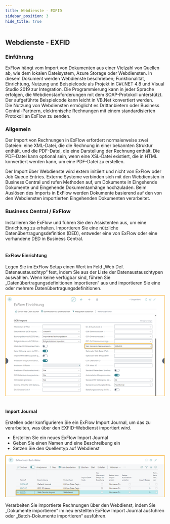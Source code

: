 ```yaml
---
title: Webdienste - EXFID
sidebar_position: 3
hide_title: true
---
```

## Webdienste - EXFID

### Einführung
ExFlow hängt vom Import von Dokumenten aus einer Vielzahl von Quellen ab, wie dem lokalen Dateisystem, Azure Storage oder Webdiensten. In diesem Dokument werden Webdienste beschrieben; Funktionalität, Einrichtung, Nutzung und Beispielcode als Projekt in C#/.NET 4.8 und Visual Studio 2019 zur Integration. Die Programmierung kann in jeder Sprache erfolgen, die Webdienstanforderungen mit dem SOAP-Protokoll unterstützt. Der aufgeführte Beispielcode kann leicht in VB.Net konvertiert werden.<br/>
Die Nutzung von Webdiensten ermöglicht es Drittanbietern oder Business Central-Partnern, elektronische Rechnungen mit einem standardisierten Protokoll an ExFlow zu senden.

### Allgemein
Der Import von Rechnungen in ExFlow erfordert normalerweise zwei Dateien: eine XML-Datei, die die Rechnung in einer bekannten Struktur enthält, und die PDF-Datei, die eine Darstellung der Rechnung enthält. Die PDF-Datei kann optional sein, wenn eine XSL-Datei existiert, die in HTML konvertiert werden kann, um eine PDF-Datei zu erstellen.

Der Import über Webdienste wird extern initiiert und nicht von ExFlow oder Job Queue Entries. Externe Systeme verbinden sich mit den Webdiensten in Business Central und rufen Methoden auf, um Dokumente in Eingehende Dokumente und Eingehende Dokumentanhänge hochzuladen. Beim Auslösen des Imports in ExFlow werden Dokumente basierend auf den von den Webdiensten importierten Eingehenden Dokumenten verarbeitet.

### Business Central / ExFlow
Installieren Sie ExFlow und führen Sie den Assistenten aus, um eine Einrichtung zu erhalten. Importieren Sie eine nützliche Datenübertragungsdefinition (DED), entweder eine von ExFlow oder eine vorhandene DED in Business Central.<br/><br/>

#### ExFlow Einrichtung
Legen Sie im ExFlow Setup einen Wert im Feld „Web Def. Datenaustauschtyp“ fest, indem Sie aus der Liste der Datenaustauschtypen auswählen. Wenn keine verfügbar sind, führen Sie „Datenübertragungsdefinitionen importieren“ aus und importieren Sie eine oder mehrere Datenübertragungsdefinitionen.

![ExFlow Setup OCR Import](../../images/exflow-setup-ocr-import-002.png)<br/><br/>

#### Import Journal
Erstellen oder konfigurieren Sie ein ExFlow Import Journal, um das zu verarbeiten, was über den EXFID-Webdienst importiert wird.
* Erstellen Sie ein neues ExFlow Import Journal
* Geben Sie einen Namen und eine Beschreibung ein
* Setzen Sie den Quellentyp auf Webdienst

![ExFlow Import Journals](../../images/import-journals-002.png)

Verarbeiten Sie importierte Rechnungen über den Webdienst, indem Sie „Dokumente importieren“ im neu erstellten ExFlow Import Journal ausführen oder „Batch-Dokumente importieren“ ausführen.
